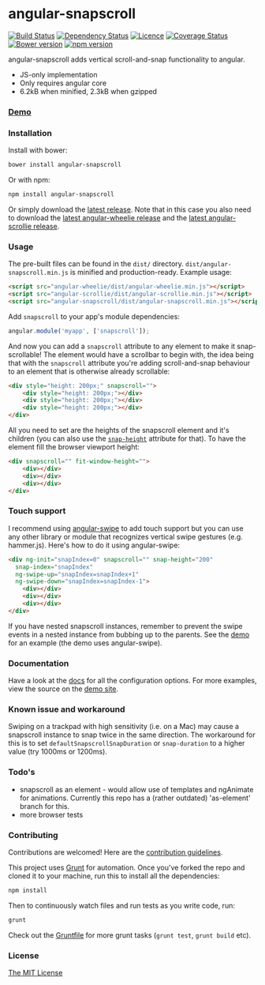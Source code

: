 # angular-snapscroll
[![Build Status](https://travis-ci.org/joelmukuthu/angular-snapscroll.svg?branch=master)](https://travis-ci.org/joelmukuthu/angular-snapscroll) [![Dependency Status](https://david-dm.org/joelmukuthu/angular-snapscroll.svg)](https://david-dm.org/joelmukuthu/angular-snapscroll) [![Licence](https://img.shields.io/npm/l/angular-snapscroll.svg)](https://github.com/joelmukuthu/angular-snapscroll/blob/master/LICENSE.md) [![Coverage Status](https://coveralls.io/repos/joelmukuthu/angular-snapscroll/badge.svg)](https://coveralls.io/r/joelmukuthu/angular-snapscroll) [![Bower version](https://img.shields.io/bower/v/angular-snapscroll.svg)](https://github.com/joelmukuthu/angular-snapscroll) [![npm version](https://img.shields.io/npm/v/angular-snapscroll.svg)](https://www.npmjs.com/package/angular-snapscroll)

angular-snapscroll adds vertical scroll-and-snap functionality to angular.

- JS-only implementation
- Only requires angular core
- 6.2kB when minified, 2.3kB when gzipped

### [Demo](http://joelmukuthu.github.io/angular-snapscroll/)

### Installation
Install with bower:
```sh
bower install angular-snapscroll
```
Or with npm:
```sh
npm install angular-snapscroll
```
Or simply download the [latest release](https://github.com/joelmukuthu/angular-snapscroll/releases/latest).
Note that in this case you also need to download the
[latest angular-wheelie release](https://github.com/joelmukuthu/angular-wheelie/releases/latest)
and the
[latest angular-scrollie release](https://github.com/joelmukuthu/angular-scrollie/releases/latest).

### Usage
The pre-built files can be found in the `dist/` directory.
`dist/angular-snapscroll.min.js` is minified and production-ready. Example usage:
```html
<script src="angular-wheelie/dist/angular-wheelie.min.js"></script>
<script src="angular-scrollie/dist/angular-scrollie.min.js"></script>
<script src="angular-snapscroll/dist/angular-snapscroll.min.js"></script>
```
Add `snapscroll` to your app's module dependencies:
```javascript
angular.module('myapp', ['snapscroll']);
```
And now you can add a `snapscroll` attribute to any element to make it
snap-scrollable! The element would have a scrollbar to begin with, the idea being
that with the `snapscroll` attribute you're adding scroll-and-snap behaviour to
an element that is otherwise already scrollable:
```html
<div style="height: 200px;" snapscroll="">
    <div style="height: 200px;"></div>
    <div style="height: 200px;"></div>
    <div style="height: 200px;"></div>
</div>
```
All you need to set are the heights of the snapscroll element and it's children
(you can also use the [`snap-height`](DOCS.md#snap-height) attribute for that).
To have the element fill the browser viewport height:
```html
<div snapscroll="" fit-window-height="">
    <div></div>
    <div></div>
    <div></div>
</div>
```

### Touch support
I recommend using [angular-swipe](https://github.com/marmorkuchen-net/angular-swipe)
to add touch support but you can use any other library or module that recognizes
vertical swipe gestures (e.g. hammer.js). Here's how to do it using angular-swipe:
```html
<div ng-init="snapIndex=0" snapscroll="" snap-height="200"
  snap-index="snapIndex"
  ng-swipe-up="snapIndex=snapIndex+1"
  ng-swipe-down="snapIndex=snapIndex-1">
    <div></div>
    <div></div>
    <div></div>
</div>
```
If you have nested snapscroll instances, remember to prevent the swipe events in
a nested instance from bubbing up to the parents. See the [demo](http://joelmukuthu.github.io/angular-snapscroll/#1)
for an example (the demo uses angular-swipe).

### Documentation
Have a look at the [docs](DOCS.md) for all the configuration options. For more
examples, view the source on the [demo site](http://joelmukuthu.github.io/angular-snapscroll/).

### Known issue and workaround
Swiping on a trackpad with high sensitivity (i.e. on a Mac) may cause a snapscroll
instance to snap twice in the same direction. The workaround for this is to set
`defaultSnapscrollSnapDuration` or `snap-duration` to a higher value (try 1000ms
or 1200ms).

### Todo's
- snapscroll as an element - would allow use of templates and ngAnimate for
animations. Currently this repo has a (rather outdated) 'as-element' branch for
this.
- more browser tests

### Contributing
Contributions are welcomed! Here are the [contribution guidelines](CONTRIBUTING.md).

This project uses [Grunt](http://gruntjs.com) for automation. Once you've forked
the repo and cloned it to your machine, run this to install all the dependencies:
```sh
npm install
```
Then to continuously watch files and run tests as you write code, run:
```sh
grunt
```
Check out the [Gruntfile](Gruntfile.js) for more grunt tasks (`grunt test`,
`grunt build` etc).

### License
[The MIT License](LICENSE.md)
